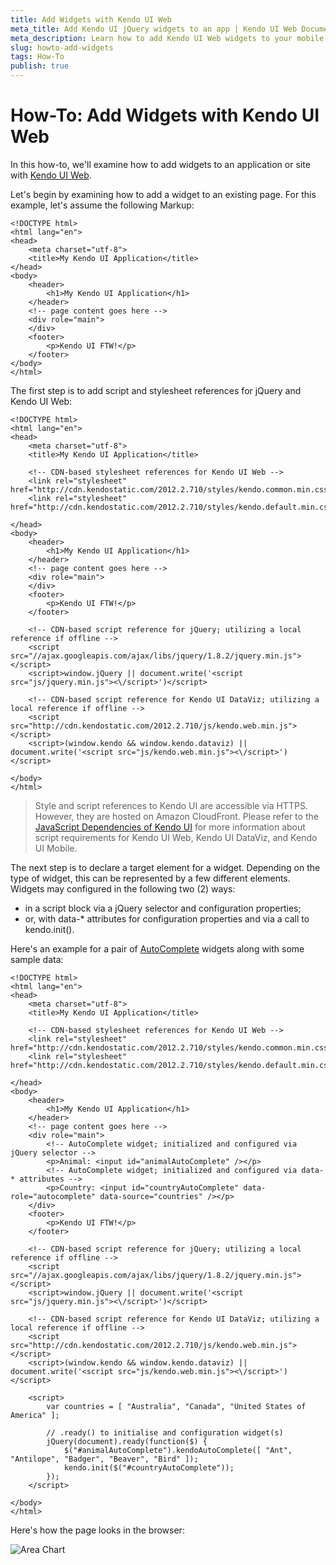 ```yaml
---
title: Add Widgets with Kendo UI Web
meta_title: Add Kendo UI jQuery widgets to an app | Kendo UI Web Documentation
meta_description: Learn how to add Kendo UI Web widgets to your mobile website or web app.
slug: howto-add-widgets
tags: How-To
publish: true
---
```


# How-To: Add Widgets with Kendo UI Web

In this how-to, we'll examine how to add widgets to an application or site with [Kendo UI Web](http://www.kendoui.com/web.aspx).

Let's begin by examining how to add a widget to an existing page. For this example, let's assume the following Markup:

	<!DOCTYPE html>
	<html lang="en">
	<head>
		<meta charset="utf-8">
		<title>My Kendo UI Application</title>
	</head>
	<body>
		<header>
			<h1>My Kendo UI Application</h1>
		</header>
		<!-- page content goes here -->
		<div role="main">
		</div>
		<footer>
			<p>Kendo UI FTW!</p>
		</footer>
	</body>
	</html>

The first step is to add script and stylesheet references for jQuery and Kendo UI Web:

	<!DOCTYPE html>
	<html lang="en">
	<head>
		<meta charset="utf-8">
		<title>My Kendo UI Application</title>

		<!-- CDN-based stylesheet references for Kendo UI Web -->
		<link rel="stylesheet" href="http://cdn.kendostatic.com/2012.2.710/styles/kendo.common.min.css">
		<link rel="stylesheet" href="http://cdn.kendostatic.com/2012.2.710/styles/kendo.default.min.css">

	</head>
	<body>
		<header>
			<h1>My Kendo UI Application</h1>
		</header>
		<!-- page content goes here -->
		<div role="main">
		</div>
		<footer>
			<p>Kendo UI FTW!</p>
		</footer>

		<!-- CDN-based script reference for jQuery; utilizing a local reference if offline -->
		<script src="//ajax.googleapis.com/ajax/libs/jquery/1.8.2/jquery.min.js"></script>
		<script>window.jQuery || document.write('<script src="js/jquery.min.js"><\/script>')</script>

		<!-- CDN-based script reference for Kendo UI DataViz; utilizing a local reference if offline -->
		<script src="http://cdn.kendostatic.com/2012.2.710/js/kendo.web.min.js"></script>
		<script>(window.kendo && window.kendo.dataviz) || document.write('<script src="js/kendo.web.min.js"><\/script>')</script>

	</body>
	</html>

> Style and script references to Kendo UI are accessible via HTTPS. However, they are hosted on Amazon CloudFront. Please refer to the [JavaScript Dependencies of Kendo UI](http://docs.kendoui.com/getting-started/javascript-dependencies) for more information about script requirements for Kendo UI Web, Kendo UI DataViz, and Kendo UI Mobile.

The next step is to declare a target element for a widget. Depending on the type of widget, this can be represented by a few different elements. Widgets may configured in the following two (2) ways:

* in a script block via a jQuery selector and configuration properties;
* or, with data-* attributes for configuration properties and via a call to kendo.init().

Here's an example for a pair of [AutoComplete](http://docs.kendoui.com/api/web/autocomplete) widgets along with some sample data:

	<!DOCTYPE html>
	<html lang="en">
	<head>
		<meta charset="utf-8">
		<title>My Kendo UI Application</title>

		<!-- CDN-based stylesheet references for Kendo UI Web -->
		<link rel="stylesheet" href="http://cdn.kendostatic.com/2012.2.710/styles/kendo.common.min.css">
		<link rel="stylesheet" href="http://cdn.kendostatic.com/2012.2.710/styles/kendo.default.min.css">

	</head>
	<body>
		<header>
			<h1>My Kendo UI Application</h1>
		</header>
		<!-- page content goes here -->
		<div role="main">
			<!-- AutoComplete widget; initialized and configured via jQuery selector -->
			<p>Animal: <input id="animalAutoComplete" /></p>
			<!-- AutoComplete widget; initialized and configured via data-* attributes -->
			<p>Country: <input id="countryAutoComplete" data-role="autocomplete" data-source="countries" /></p>
		</div>
		<footer>
			<p>Kendo UI FTW!</p>
		</footer>

		<!-- CDN-based script reference for jQuery; utilizing a local reference if offline -->
		<script src="//ajax.googleapis.com/ajax/libs/jquery/1.8.2/jquery.min.js"></script>
		<script>window.jQuery || document.write('<script src="js/jquery.min.js"><\/script>')</script>

		<!-- CDN-based script reference for Kendo UI DataViz; utilizing a local reference if offline -->
		<script src="http://cdn.kendostatic.com/2012.2.710/js/kendo.web.min.js"></script>
		<script>(window.kendo && window.kendo.dataviz) || document.write('<script src="js/kendo.web.min.js"><\/script>')</script>

		<script>
			var countries = [ "Australia", "Canada", "United States of America" ];

			// .ready() to initialise and configuration widget(s)
			jQuery(document).ready(function($) {
				$("#animalAutoComplete").kendoAutoComplete([ "Ant", "Antilope", "Badger", "Beaver", "Bird" ]);
				kendo.init($("#countryAutoComplete"));
			});
		</script>

	</body>
	</html>

Here's how the page looks in the browser:

![Area Chart](images/autocomplete-example.png)